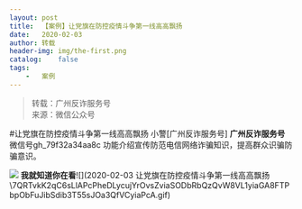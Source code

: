 ```yaml
---
layout:	post
title:	【案例】让党旗在防控疫情斗争第一线高高飘扬
date:	2020-02-03
author:	转载
header-img:	img/the-first.png
catalog:	false
tags:
	-	案例
---
```


<blockquote><p>转载：广州反诈服务号<br>
来源：微信公众号</p></blockquote>

#让党旗在防控疫情斗争第一线高高飘扬
小警[广州反诈服务号]
**广州反诈服务号**
微信号gh_79f32a34aa8c
功能介绍宣传防范电信网络诈骗知识，提高群众识骗防骗意识。

![]({{site.baseurl}}/postimg/U80CvqU0rQr561vDarnS3cXInMtOsibGa8YicBCicdxgPSJ6d5PWt9Ilb52glbc2Rjibgvpict7903WhdM61fEp8tlg.jpeg)
**我就知道你在看**![](2020-02-03
让党旗在防控疫情斗争第一线高高飘扬\\7QRTvkK2qC6sLlAPcPheDLycujYrOvsZviaSODbRbQzQvW8VL1yiaGA8FTPbpObFuJibSdib3T55sJOa3QfVCyiaPcA.gif)
